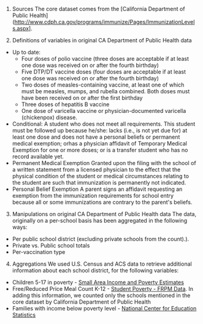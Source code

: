 1. Sources
The core dataset comes from the [California Department of Public Health](http://www.cdph.ca.gov/programs/immunize/Pages/ImmunizationLevels.aspx].

2. Definitions of variables in original CA Department of Public Health data
  - Up to date:
    - Four doses of polio vaccine (three doses are acceptable if at least one dose was received on or after the fourth birthday)
    - Five DTP/DT vaccine doses (four doses are acceptable if at least one dose was received on or after the fourth birthday)
    - Two doses of measles-containing vaccine, at least one of which must be measles, mumps, and rubella combined. Both doses must have been received on or after the first birthday
    - Three doses of hepatitis B vaccine
    - One dose of varicella vaccine or physician-documented varicella (chickenpox) disease.
  - Conditional:	A student who does not meet all requirements. This student must be followed up because he/she: lacks (i.e., is not yet due for) at least one dose and does not have a personal beliefs or permanent medical exemption; orhas a physician affidavit of Temporary Medical Exemption for one or more doses; or is a transfer student who has no record available yet.
  - Permanent Medical Exemption	Granted upon the filing with the school of a written statement from a licensed physician to the effect that the physical condition of the student or medical circumstances relating to the student are such that immunization is permanently not indicated.
  - Personal Belief Exemption	A parent signs an affidavit requesting an exemption from the immunization requirements for school entry because all or some immunizations are contrary to the parent's beliefs. 

3. Manipulations on original CA Department of Public Health data
The data, originally on a per-school basis has been aggregated in the following ways:
- Per public school district (excluding private schools from the count).).
- Private vs. Public school totals
- Per-vaccination type

4. Aggregations
We used U.S. Census and ACS data to retrieve additional information about each school district, for the following variables:

- Children 5-17 in poverty - [Small Area Income and Poverty Estimates](http://www.census.gov/did/www/saipe/data/statecounty/data/2012.html)
- Free/Reduced Price Meal Count K-12  - [Student Poverty - FRPM Data](http://www.cde.ca.gov/ds/sd/sd/filessp.asp). In adding this information, we counted only the schools mentioned in the core dataset by California Department of Public Health
- Families with income below poverty level - [National Center for Education Statistics](http://nces.ed.gov/surveys/sdds/framework/tables.aspx?ds=acsProfile&y=2012)
